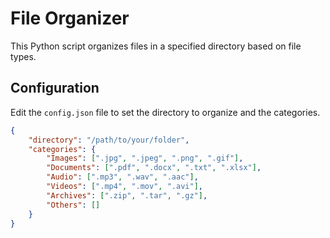 # File Organizer

This Python script organizes files in a specified directory based on file types.

## Configuration

Edit the `config.json` file to set the directory to organize and the categories.

```json
{
    "directory": "/path/to/your/folder",
    "categories": {
        "Images": [".jpg", ".jpeg", ".png", ".gif"],
        "Documents": [".pdf", ".docx", ".txt", ".xlsx"],
        "Audio": [".mp3", ".wav", ".aac"],
        "Videos": [".mp4", ".mov", ".avi"],
        "Archives": [".zip", ".tar", ".gz"],
        "Others": []
    }
}
